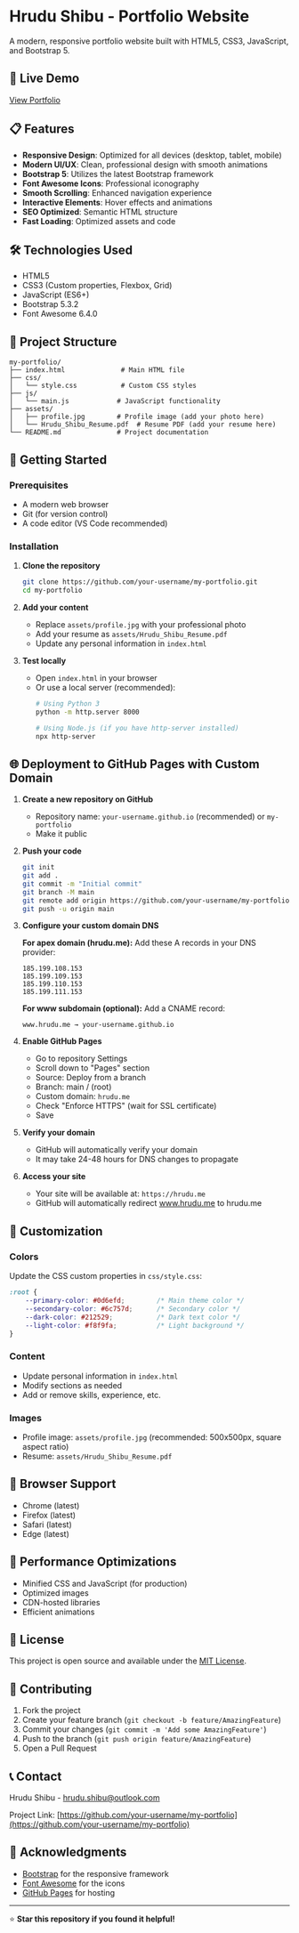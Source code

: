 # Hrudu Shibu - Portfolio Website

A modern, responsive portfolio website built with HTML5, CSS3, JavaScript, and Bootstrap 5.

## 🚀 Live Demo

[View Portfolio](https://hrudu.me/)

## 📋 Features

- **Responsive Design**: Optimized for all devices (desktop, tablet, mobile)
- **Modern UI/UX**: Clean, professional design with smooth animations
- **Bootstrap 5**: Utilizes the latest Bootstrap framework
- **Font Awesome Icons**: Professional iconography
- **Smooth Scrolling**: Enhanced navigation experience
- **Interactive Elements**: Hover effects and animations
- **SEO Optimized**: Semantic HTML structure
- **Fast Loading**: Optimized assets and code

## 🛠️ Technologies Used

- HTML5
- CSS3 (Custom properties, Flexbox, Grid)
- JavaScript (ES6+)
- Bootstrap 5.3.2
- Font Awesome 6.4.0

## 📁 Project Structure

```
my-portfolio/
├── index.html              # Main HTML file
├── css/
│   └── style.css           # Custom CSS styles
├── js/
│   └── main.js            # JavaScript functionality
├── assets/
│   ├── profile.jpg        # Profile image (add your photo here)
│   └── Hrudu_Shibu_Resume.pdf  # Resume PDF (add your resume here)
└── README.md              # Project documentation
```

## 🚀 Getting Started

### Prerequisites

- A modern web browser
- Git (for version control)
- A code editor (VS Code recommended)

### Installation

1. **Clone the repository**
   ```bash
   git clone https://github.com/your-username/my-portfolio.git
   cd my-portfolio
   ```

2. **Add your content**
   - Replace `assets/profile.jpg` with your professional photo
   - Add your resume as `assets/Hrudu_Shibu_Resume.pdf`
   - Update any personal information in `index.html`

3. **Test locally**
   - Open `index.html` in your browser
   - Or use a local server (recommended):
     ```bash
     # Using Python 3
     python -m http.server 8000
     
     # Using Node.js (if you have http-server installed)
     npx http-server
     ```

## 🌐 Deployment to GitHub Pages with Custom Domain

1. **Create a new repository on GitHub**
   - Repository name: `your-username.github.io` (recommended) or `my-portfolio`
   - Make it public

2. **Push your code**
   ```bash
   git init
   git add .
   git commit -m "Initial commit"
   git branch -M main
   git remote add origin https://github.com/your-username/my-portfolio.git
   git push -u origin main
   ```

3. **Configure your custom domain DNS**
   
   **For apex domain (hrudu.me):**
   Add these A records in your DNS provider:
   ```
   185.199.108.153
   185.199.109.153
   185.199.110.153
   185.199.111.153
   ```
   
   **For www subdomain (optional):**
   Add a CNAME record:
   ```
   www.hrudu.me → your-username.github.io
   ```

4. **Enable GitHub Pages**
   - Go to repository Settings
   - Scroll down to "Pages" section
   - Source: Deploy from a branch
   - Branch: main / (root)
   - Custom domain: `hrudu.me`
   - Check "Enforce HTTPS" (wait for SSL certificate)
   - Save

5. **Verify your domain**
   - GitHub will automatically verify your domain
   - It may take 24-48 hours for DNS changes to propagate

6. **Access your site**
   - Your site will be available at: `https://hrudu.me`
   - GitHub will automatically redirect www.hrudu.me to hrudu.me

## 🎨 Customization

### Colors
Update the CSS custom properties in `css/style.css`:
```css
:root {
    --primary-color: #0d6efd;        /* Main theme color */
    --secondary-color: #6c757d;      /* Secondary color */
    --dark-color: #212529;           /* Dark text color */
    --light-color: #f8f9fa;          /* Light background */
}
```

### Content
- Update personal information in `index.html`
- Modify sections as needed
- Add or remove skills, experience, etc.

### Images
- Profile image: `assets/profile.jpg` (recommended: 500x500px, square aspect ratio)
- Resume: `assets/Hrudu_Shibu_Resume.pdf`

## 📱 Browser Support

- Chrome (latest)
- Firefox (latest)
- Safari (latest)
- Edge (latest)

## 🔧 Performance Optimizations

- Minified CSS and JavaScript (for production)
- Optimized images
- CDN-hosted libraries
- Efficient animations

## 📄 License

This project is open source and available under the [MIT License](LICENSE).

## 🤝 Contributing

1. Fork the project
2. Create your feature branch (`git checkout -b feature/AmazingFeature`)
3. Commit your changes (`git commit -m 'Add some AmazingFeature'`)
4. Push to the branch (`git push origin feature/AmazingFeature`)
5. Open a Pull Request

## 📞 Contact

Hrudu Shibu - [hrudu.shibu@outlook.com](mailto:hrudu.shibu@outlook.com)

Project Link: [https://github.com/your-username/my-portfolio](https://github.com/your-username/my-portfolio)

## 🙏 Acknowledgments

- [Bootstrap](https://getbootstrap.com/) for the responsive framework
- [Font Awesome](https://fontawesome.com/) for the icons
- [GitHub Pages](https://pages.github.com/) for hosting

---

⭐ **Star this repository if you found it helpful!**
